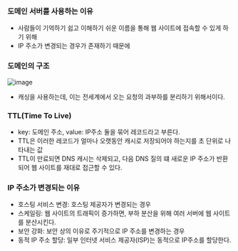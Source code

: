 ### 도메인 서버를 사용하는 이유
- 사람들이 기억하기 쉽고 이해하기 쉬운 이름을 통해 웹 사이트에 접속할 수 있게 하기 위해
- IP 주소가 변경되는 경우가 존재하기 때문에

### 도메인의 구조
![image](https://github.com/LBC11/Softeer/assets/107410759/7dd282f1-6c3b-4733-b053-c2cf94ca4e2b)
- 캐싱을 사용하는데, 이는 전세계에서 오는 요청의 과부하를 분리하기 위해서이다.

### TTL(Time To Live)
- key: 도메인 주소, value: IP주소 둘을 묶어 레코드라고 부른다.
- TTL은 이러한 레코드가 얼마나 오랫동안 캐시로 저장되어야 하는지를 초 단위로 나타내는 값
- TTL이 만료되면 DNS 캐시는 삭제되고, 다음 DNS 질의 떄 새로운 IP 주소가 반환되어 웹 사이트를 재대로 접근할 수 있다.

### IP 주소가 변경되는 이유
- 호스팅 서비스 변경: 호스팅 제공자가 변경되는 경우
- 스케일링: 웹 사이트의 트래픽이 증가하면, 부하 분산을 위해 여러 서버에 웹 사이트를 분산시킨다.
- 보안 강화: 보안 상의 이유로 주기적으로 IP 주소를 변경하는 경우
- 동적 IP 주소 할당: 일부 인터넷 서비스 제공자(ISP)는 동적으로 IP주소를 할당한다.
